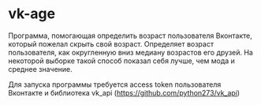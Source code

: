 # vk-age

Программа, помогающая определить возраст пользователя Вконтакте, который пожелал скрыть свой возраст. Определяет возраст пользователя, как округленную вниз медиану возрастов его друзей. На некоторой выборке такой способ показал себя лучше, чем мода и среднее значение.

Для запуска программы требуется access token пользователя Вконтакте и библиотека vk_api (https://github.com/python273/vk_api)
